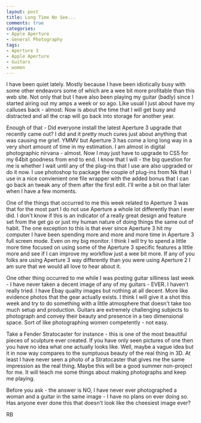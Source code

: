 ```yaml
---
layout: post
title: Long Time No See...
comments: true
categories:
- Apple Aperture
- General Photography
tags:
- Aperture 3
- Apple Aperture
- Guitars
- women
---
```

I have been quiet lately. Mostly because I have been idiotically busy with some other endeavors some of which are a wee bit more profitable than this web site. Not only that but I have also been playing my guitar (badly) since I started airing out my amps a week or so ago. Like usual I just about have my calluses back - almost. Now is about the time that I will get busy and distracted and all the crap will go back into storage for another year.

Enough of that - Did everyone install the latest Aperture 3 upgrade that recently came out? I did and it pretty much cures just about anything that was causing me grief. YMMV but Aperture 3 has come a long long way in a very short amount of time in my estimation. I am almost in digital photographic nirvana - almost. Now I may just have to upgrade to CS5 for my 64bit goodness from end to end. I know that I will - the big question for me is whether I wait until any of the plug-ins that I use are also upgraded or do it now. I use photoshop to package the couple of plug-ins from Nk that I use in a nice convienient one file wrapper with the added bonus that I can go back an tweak any of them after the first edit. I'll write a bit on that later when I have a few moments.

One of the things that occurred to me this week related to Aperture 3 was that for the most part I do not use Aperture a whole lot differently than I ever did. I don't know if this is an indicator of a really great design and feature set from the get go or just my human nature of doing things the same out of habit. The one exception to this is that ever since Aperture 3 hit my computer I have been spending more and more and more time in Aperture 3 full screen mode. Even on my big monitor. I think I will try to spend a little more time focused on using some of the Aperture 3 specific features a little more and see if I can improve my workflow just a wee bit more. If any of you folks are using Aperture 3 way differently than you were using Aperture 2 I am sure that we would all love to hear about it.

One other thing occurred to me while I was posting guitar silliness last week - I have never taken a decent image of any of my guitars - EVER. I haven't really tried. I have Ebay quality images but nothing at all decent. More like evidence photos that the gear actually exists. I think I will give it a shot this week and try to do something with a little atmosphere that doesn't take too much setup and production. Guitars are extremely challenging subjects to photograph and convey their beauty and presence in a two dimensional space. Sort of like photographing women competently - not easy.

Take a Fender Stratocaster for instance - this is one of the most beautiful pieces of sculpture ever created. If you have only seen pictures of one then you have no idea what one actually looks like. Well, maybe a vague idea but it in now way compares to the sumptuous beauty of the real thing in 3D. At least I have never seen a photo of a Stratocaster that gives me the same impression as the real thing. Maybe this will be a good summer non-project for me. It will teach me some things about making photographs and keep me playing.

Before you ask - the answer is NO, I have never ever photographed a woman and a guitar in the same image - I have no plans on ever doing so. Has anyone ever done this that doesn't look like the cheesiest image ever?

RB